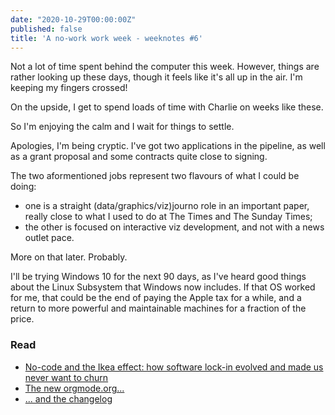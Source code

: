 ```yaml
---
date: "2020-10-29T00:00:00Z"
published: false
title: 'A no-work work week - weeknotes #6'
---
```


Not a lot of time spent behind the computer this week. However, things are rather looking up these days, though it feels like it's all up in the air. I'm keeping my fingers crossed!

On the upside, I get to spend loads of time with Charlie on weeks like these.

So I'm enjoying the calm and I wait for things to settle. 

Apologies, I'm being cryptic. I've got two applications in the pipeline, as well as a grant proposal and some contracts quite close to signing.

The two aformentioned jobs represent two flavours of what I could be doing:
* one is a straight (data/graphics/viz)journo role in an important paper, really close to what I used to do at The Times and The Sunday Times;
* the other is focused on interactive viz development, and not with a news outlet pace. 

More on that later. Probably.

I'll be trying Windows 10 for the next 90 days, as I've heard good things about the Linux Subsystem that Windows now includes. If that OS worked for me, that could be the end of paying the Apple tax for a while, and a return to more powerful and maintainable machines for a fraction of the price.

### Read
* [No-code and the Ikea effect: how software lock-in evolved and made us never want to churn](https://capiche.com/e/software-lockin)
* [The new orgmode.org...](https://orgmode.org/)
* [... and the changelog](https://orgmode.org/Changes.html)

